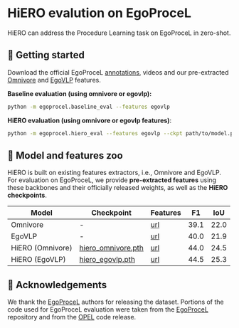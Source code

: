 # HiERO evalution on EgoProceL

HiERO can address the Procedure Learning task on EgoProceL in zero-shot.

## 🔎 Getting started

Download the official EgoProceL [annotations](https://drive.google.com/drive/folders/17u7ReqPOJ29lbVZT8PDEd5dN17VBqS5Q), videos and our pre-extracted [Omnivore]() and [EgoVLP]() features.

**Baseline evaluation (using omnivore or egovlp):**
```sh
python -m egoprocel.baseline_eval --features egovlp
```

**HiERO evaluation (using omnivore or egovlp features)**:
```sh
python -m egoprocel.hiero_eval --features egovlp --ckpt path/to/model.pth
```

## 🐘 Model and features zoo

HiERO is built on existing features extractors, i.e., Omnivore and EgoVLP. 
For evaluation on EgoProceL, we provide **pre-extracted features** using these backbones and their officially released weights, as well as the **HiERO checkpoints**.

| Model | Checkpoint | Features | F1 | IoU |
|-------|------------|----------|----|-----|
| Omnivore | - | [url](https://www.sapeirone.it/data/hiero/egoprocel_features/egoprocel_omnivore.zip) | 39.1 | 22.0 |
| EgoVLP | - | [url](https://www.sapeirone.it/data/hiero/egoprocel_features/egoprocel_egovlp.zip) | 40.0 | 21.9 |
| HiERO (Omnivore) | [hiero_omnivore.pth](https://www.sapeirone.it/data/hiero/ckpt/hiero_omnivore.pth) | [url](https://www.sapeirone.it/data/hiero/egoprocel_features/egoprocel_omnivore.zip) | 44.0 | 24.5 |
| HiERO (EgoVLP) | [hiero_egovlp.pth](https://www.sapeirone.it/data/hiero/ckpt/hiero_egovlp.pth) | [url](https://www.sapeirone.it/data/hiero/egoprocel_features/egoprocel_egovlp.zip) | 44.5 | 25.3 |


## 🙏 Acknowledgements

We thank the [EgoProceL](https://github.com/Sid2697/EgoProceL-egocentric-procedure-learning) authors for releasing the dataset.
Portions of the code used for EgoProceL evaluation were taken from the [EgoProceL](https://github.com/Sid2697/EgoProceL-egocentric-procedure-learning) repository and from the [OPEL](https://openreview.net/forum?id=leqD3bJ4Ly) code release.